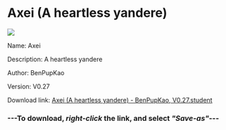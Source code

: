 # Axei (A heartless yandere)

<img src = "https://raw.githubusercontent.com/Arbiter1223/Koukou-Gurashi-Custom-Students/master/Students/Files/Axei%20(A%20heartless%20yandere).png">

Name: Axei

Description: A heartless yandere

Author: BenPupKao

Version: V0.27

Download link: <a href="https://raw.githubusercontent.com/Arbiter1223/Koukou-Gurashi-Custom-Students/master/Students/Files/Axei%20(A%20heartless%20yandere)%20-%20BenPupKao%2C%20V0.27.student">Axei (A heartless yandere) - BenPupKao, V0.27.student</a>

### ---**To download, _right-click_ the link, and select _"Save-as"_**---

